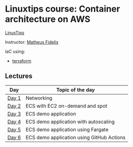 # Linuxtips course:  Container architecture on AWS

[LinuxTips](https://linuxtips.io/treinamento/arquitetura-de-containers-na-aws/)

Instructor: [Matheus Fidelis](https://linktr.ee/fidelissauro)

IaC using:
* [terraform](terraform)

## Lectures

| Day                               | Topic of the day                          |
|-----------------------------------|-------------------------------------------|
| [Day 1](terraform/day1/README.md) | Networking                                |
| [Day 2](terraform/day2/README.md) | ECS with EC2 on-demand and spot           |
| [Day 3](terraform/day3/README.md) | ECS demo application                      |
| [Day 4](terraform/day4/README.md) | ECS demo application with autoscaling     |
| [Day 5](terraform/day5/README.md) | ECS demo application using Fargate        |
| [Day 6](terraform/day6/README.md) | ECS demo application using GitHub Actions |
